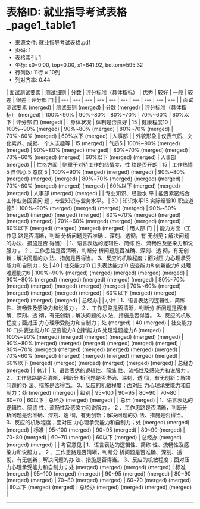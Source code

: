 # 表格ID: 就业指导考试表格_page1_table1
- 来源文件: 就业指导考试表格.pdf
- 页码: 1
- 表格索引: 1
- 坐标: x0=0.00, top=0.00, x1=841.92, bottom=595.32
- 行列数: 11行 × 10列
- 列对齐率: 0.44

| 面试测试要素 | 测试细则 | 分数 | 评分标准（具体指标） | 优秀 | 较好 | 一般 | 较差 | 很差 | 评分部
门 |
| --- | --- | --- | --- | --- | --- | --- | --- | --- | --- |
| 面试测试要素 (merged) | 测试细则 (merged) | 分数 (merged) | 评分标准（具体指标） (merged) | 100%~90% | 90%~80% | 80%~70% | 70%~60% | 60%以下 | 评分部
门 (merged) |
| 身体状况 | 体制是否良好 | 15 | 健康程度10 | 100%~90% (merged) | 90%~80% (merged) | 80%~70% (merged) | 70%~60% (merged) | 60%以下 (merged) | 人事部 |
| 外貌形象 | 仪表气质、文化素养、成就、
个人志趣等 | 15 (merged) | 气质5 | 100%~90% (merged) (merged) | 90%~80% (merged) (merged) | 80%~70% (merged) (merged) | 70%~60% (merged) (merged) | 60%以下 (merged) (merged) | 人事部 (merged) |
| 性格方面 | 侧重于对待工作的热情度、性
格是否开朗 | 15 | 工作热情5
自信心 5
态度 5 | 100%~90% (merged) (merged) (merged) | 90%~80% (merged) (merged) (merged) | 80%~70% (merged) (merged) (merged) | 70%~60% (merged) (merged) (merged) | 60%以下 (merged) (merged) (merged) | 人事部 (merged) (merged) |
| 专业知识、经验水
平 | 能否紧密结合工作业务回答问
题；专业知识与业务水平。 | 30 | 知识水平15
实际经验10
职业道德5 | 100%~90% (merged) (merged) (merged) (merged) | 90%~80% (merged) (merged) (merged) (merged) | 80%~70% (merged) (merged) (merged) (merged) | 70%~60% (merged) (merged) (merged) (merged) | 60%以下 (merged) (merged) (merged) (merged) | 用人部
门 |
| 能力方面（工作思
路是否清晰，判断
分析问题是否准确
、深刻、透彻，有
无创见；解决问题
的办法、措施是否
得当） | 1、语言表达的逻辑性、简练
性、流畅性及感染力和说服力
。 2
、工作思路是否清晰，判断分
析问题是否准确、深刻、透
彻，有无创新；解决问题的办
法、措施是否得当。
3、反应的机敏程度；面对压
力心理承受能力和自制力；处 | 40 | 社交能力10
口头表达能力10
应变能力8
创新能力6
处理难题能力6 | 100%~90% (merged) (merged) (merged) (merged) (merged) | 90%~80% (merged) (merged) (merged) (merged) (merged) | 80%~70% (merged) (merged) (merged) (merged) (merged) | 70%~60% (merged) (merged) (merged) (merged) (merged) | 60%以下 (merged) (merged) (merged) (merged) (merged) | 总经办 |
| 小计 | 1、语言表达的逻辑性、简练
性、流畅性及感染力和说服力
。 2
、工作思路是否清晰，判断分
析问题是否准确、深刻、透
彻，有无创新；解决问题的办
法、措施是否得当。
3、反应的机敏程度；面对压
力心理承受能力和自制力；处 (merged) | 40 (merged) | 社交能力10
口头表达能力10
应变能力8
创新能力6
处理难题能力6 (merged) | 100%~90% (merged) (merged) (merged) (merged) (merged) (merged) | 90%~80% (merged) (merged) (merged) (merged) (merged) (merged) | 80%~70% (merged) (merged) (merged) (merged) (merged) (merged) | 70%~60% (merged) (merged) (merged) (merged) (merged) (merged) | 60%以下 (merged) (merged) (merged) (merged) (merged) (merged) | 总经办 (merged) |
| 总计 | 1、语言表达的逻辑性、简练
性、流畅性及感染力和说服力
。 2
、工作思路是否清晰，判断分
析问题是否准确、深刻、透
彻，有无创新；解决问题的办
法、措施是否得当。
3、反应的机敏程度；面对压
力心理承受能力和自制力；处 (merged) (merged) | 级别 | 95~100 | 90~95 | 80~90 | 70~80 | 60~70 | 60以下 | 总经办 (merged) (merged) |
| 总计 (merged) | 1、语言表达的逻辑性、简练
性、流畅性及感染力和说服力
。 2
、工作思路是否清晰，判断分
析问题是否准确、深刻、透
彻，有无创新；解决问题的办
法、措施是否得当。
3、反应的机敏程度；面对压
力心理承受能力和自制力；处 (merged) (merged) (merged) | 标准 | 95~100 (merged) | 90~95 (merged) | 80~90 (merged) | 70~80 (merged) | 60~70 (merged) | 60以下 (merged) | 总经办 (merged) (merged) (merged) |
| 考官意见 | 1、语言表达的逻辑性、简练
性、流畅性及感染力和说服力
。 2
、工作思路是否清晰，判断分
析问题是否准确、深刻、透
彻，有无创新；解决问题的办
法、措施是否得当。
3、反应的机敏程度；面对压
力心理承受能力和自制力；处 (merged) (merged) (merged) (merged) | 标准 (merged) | 95~100 (merged) (merged) | 90~95 (merged) (merged) | 80~90 (merged) (merged) | 70~80 (merged) (merged) | 60~70 (merged) (merged) | 60以下 (merged) (merged) | 总经办 (merged) (merged) (merged) (merged) |


---

